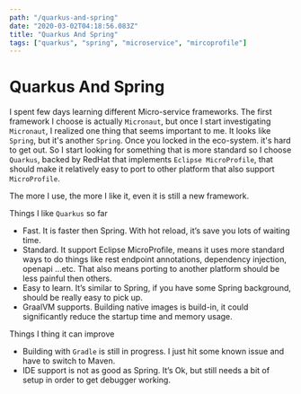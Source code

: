 ```yaml
---
path: "/quarkus-and-spring"
date: "2020-03-02T04:18:56.083Z"
title: "Quarkus And Spring"
tags: ["quarkus", "spring", "microservice", "mircoprofile"]
---
```


# Quarkus And Spring

I spent few days learning different Micro-service frameworks. The first framework I choose is actually `Micronaut`, but once I start investigating `Micronaut`, I realized one thing that seems important to me. It looks like `Spring`, but it's another `Spring`. Once you locked in the eco-system. it's hard to get out. So I start looking for something that is more standard so I choose `Quarkus`, backed by RedHat that implements `Eclipse MicroProfile`, that should make it relatively easy to port to other platform that also support `MicroProfile`.

The more I use, the more I like it, even it is still a new framework.

Things I like `Quarkus` so far

- Fast. It is faster then Spring. With hot reload, it’s save you lots of waiting time.
- Standard. It support Eclipse MicroProfile, means it uses more standard ways to do things like rest endpoint annotations, dependency injection, openapi …etc.  That also means porting to another platform should be less painful then others.
- Easy to learn. It’s similar to Spring, if you have some Spring background, should be really easy to pick up.
- GraalVM supports. Building native images is build-in, it could significantly reduce the startup time and memory usage.

Things I thing it can improve

- Building with `Gradle` is still in progress. I just hit some known issue and have to switch to Maven.
- IDE support is not as good as Spring. It’s Ok, but still needs a bit of setup in order to get debugger working.
